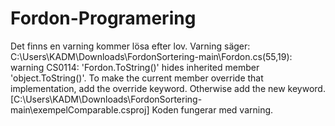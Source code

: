 # Fordon-Programering
Det finns en varning kommer lösa efter lov.
Varning säger:
C:\Users\KADM\Downloads\FordonSortering-main\Fordon.cs(55,19): warning CS0114: 'Fordon.ToString()' hides inherited member 'object.ToString()'. To make the current member override that implementation, add the override keyword. Otherwise add the new keyword. [C:\Users\KADM\Downloads\FordonSortering-main\exempelComparable.csproj]
Koden fungerar med varning.
